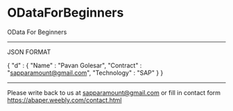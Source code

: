 # ODataForBeginners
OData For Beginners

_________________________________________________________________________________________________________________________________________________________________
JSON FORMAT

{
  "d" : {
    "Name" : "Pavan Golesar",
    "Contract" : "sapparamount@gmail.com",
    "Technology" : "SAP"
}
}
_________________________________________________________________________________________________________________________________________________________________



Please write back to us at sapparamount@gmail.com or fill in contact form https://abaper.weebly.com/contact.html
